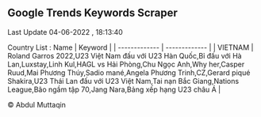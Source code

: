 

## Google Trends Keywords Scraper 
 
Last Update 04-06-2022 , 18:13:40

Country List :
 Name  | Keyword |
| ------------- | ------------- |
| VIETNAM | Roland Garros 2022,U23 Việt Nam đấu với U23 Hàn Quốc,Bỉ đấu với Hà Lan,Luxstay,Linh Kul,HAGL vs Hải Phòng,Chu Ngọc Anh,Why her,Casper Ruud,Mai Phương Thúy,Sadio mané,Angela Phương Trinh,CZ,Gerard piqué Shakira,U23 Thái Lan đấu với U23 Việt Nam,Tai nạn Bắc Giang,Nations League,Bão ngầm tập 70,Jang Nara,Bảng xếp hạng U23 châu Á |



© Abdul Muttaqin 

